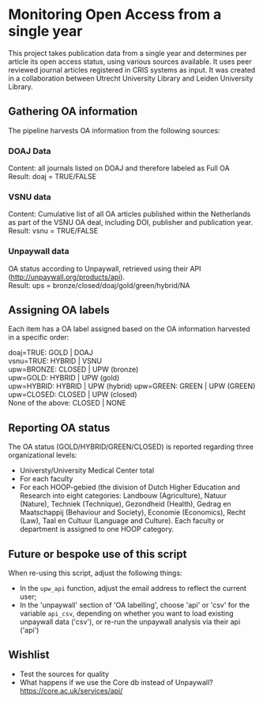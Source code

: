 # Monitoring Open Access from a single year
This project takes publication data from a single year and determines per article its open access status, using various sources available. It uses peer reviewed journal articles registered in CRIS systems as input. It was created in a collaboration between Utrecht University Library and Leiden University Library.

## Gathering OA information
The pipeline harvests OA information from the following sources:

### DOAJ Data
Content: all journals listed on DOAJ and therefore labeled as Full OA  
Result: doaj = TRUE/FALSE

### VSNU data
Content: Cumulative list of all OA articles published within the Netherlands as part of the VSNU OA deal, including DOI, publisher and publication year.  
Result: vsnu = TRUE/FALSE

### Unpaywall data
OA status according to Unpaywall, retrieved using their API (http://unpaywall.org/products/api).  
Result: ups = bronze/closed/doaj/gold/green/hybrid/NA

## Assigning OA labels
Each item has a OA label assigned based on the OA information harvested in a specific order:

doaj=TRUE: GOLD | DOAJ  
vsnu=TRUE: HYBRID | VSNU  
upw=BRONZE: CLOSED | UPW (bronze)  
upw=GOLD: HYBRID | UPW (gold)  
upw=HYBRID: HYBRID | UPW (hybrid)
upw=GREEN: GREEN | UPW (GREEN)  
upw=CLOSED: CLOSED | UPW (closed)  
None of the above: CLOSED | NONE  

## Reporting OA status

The OA status (GOLD/HYBRID/GREEN/CLOSED) is reported regarding three organizational levels:  
- Universty/University Medical Center total  
- For each faculty  
- For each HOOP-gebied (the division of Dutch Higher Education and Research into eight categories: Landbouw (Agriculture), Natuur (Nature), Techniek (Technique), Gezondheid (Health), Gedrag en Maatschappij (Behaviour and Society), Economie (Economics), Recht (Law), Taal en Cultuur (Language and Culture). Each faculty or department is assigned to one HOOP category. 

## Future or bespoke use of this script
When re-using this script, adjust the following things:

- In the `upw_api` function, adjust the email address to reflect the current user; 
- In the 'unpaywall' section of 'OA labelling', choose 'api' or 'csv' for the variable `api_csv`, depending on whether you want to load existing unpaywall data ('csv'), or re-run the unpaywall analysis via their api ('api')

## Wishlist
- Test the sources for quality
- What happens if we use the Core db instead of Unpaywall? https://core.ac.uk/services/api/

